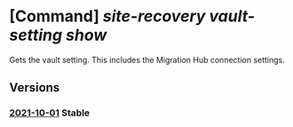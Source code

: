 # [Command] _site-recovery vault-setting show_

Gets the vault setting. This includes the Migration Hub connection settings.

## Versions

### [2021-10-01](/Resources/mgmt-plane/L3N1YnNjcmlwdGlvbnMve30vcmVzb3VyY2Vncm91cHMve30vcHJvdmlkZXJzL21pY3Jvc29mdC5yZWNvdmVyeXNlcnZpY2VzL3ZhdWx0cy97fS9yZXBsaWNhdGlvbnZhdWx0c2V0dGluZ3Mve30=/2021-10-01.xml) **Stable**

<!-- mgmt-plane /subscriptions/{}/resourcegroups/{}/providers/microsoft.recoveryservices/vaults/{}/replicationvaultsettings/{} 2021-10-01 -->
